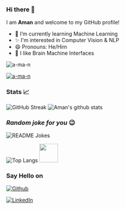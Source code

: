 
### Hi there 👋

I am **Aman** and welcome to my GitHub profile!
- 🌱 I’m currently learning Machine Learning 
- ✨ I'm interested in Computer Vision & NLP
- 😄 Pronouns: He/Him
- 🧠 I like Brain Machine Interfaces


<p align="left"> <img src="https://komarev.com/ghpvc/?username=a-ma-n&label=Profile%20views&color=0e75b6&style=flat" alt="a-ma-n" /> </p>

<p align="left"> <a href="https://github.com/ryo-ma/github-profile-trophy"><img src="https://github-profile-trophy.vercel.app/?username=a-ma-n" alt="a-ma-n" /></a> </p>

### Stats 📈

![GitHub Streak](http://github-readme-streak-stats.herokuapp.com?user=a-ma-n&theme=dark)
![Aman's github stats](https://github-readme-stats.vercel.app/api?username=a-ma-n&bg_color=151515&show_icons=true&icon_color=fa8b00&border_color=b9b8b8&title_color=fff&text_color=fff)

### _Random joke for you_ 😉

<img src="https://readme-jokes.vercel.app/api" alt="README Jokes" />

![Top Langs](https://github-readme-stats.vercel.app/api/top-langs/?username=VisheshBansal&layout=compact&theme=chartreuse-dark&icon_color=00ffff)
<img src="https://media.giphy.com/media/JRDDRW6ZluTuDhSZZJ/giphy.gif" width=50 />&emsp;

<!-- ### Languages

[![Python](https://img.shields.io/badge/-Python-000?&logo=python)](https://github.com/adamalston?tab=repositories&q=&type=&language=python)
[![C](https://img.shields.io/badge/-C-000?&logo=C)](https://github.com/adamalston?tab=repositories&q=&type=&language=c)
![C++](https://img.shields.io/badge/-C++-000?&logo=c%2b%2b&logoColor=00599C) 


<a href="https://opencv.org" title="OpenCV"><img src="icons/opencv.png" height="32px" /></a>
<a href="https://tensorflow.org" title="Tensorflow"><img src="icons/tensorflow.png" /></a>

### Technologies

![Git](https://img.shields.io/badge/-Git-000?&logo=git)
![MongoDB](https://img.shields.io/badge/-MongoDB-000?&logo=mongodb)

-->


### Say Hello on 

<a href="https://github.com/a-ma-n" target="_blank"><img alt="Github" src="https://img.shields.io/badge/GitHub-%2312100E.svg?&style=for-the-badge&logo=Github&logoColor=white" /></a>

<a href="www.linkedin.com/in/-aman" target="_blank"><img alt="LinkedIn" src="https://img.shields.io/badge/linkedin-%230077B5.svg?&style=for-the-badge&logo=linkedin&logoColor=white" /></a>



<!--
**a-ma-n/a-ma-n** is a ✨ _special_ ✨ repository because its `README.md` (this file) appears on your GitHub profile.

Here are some ideas to get you started:

- 🔭 I’m currently working on ...
- 🌱 I’m currently learning ...
- 👯 I’m looking to collaborate on ...
- 🤔 I’m looking for help with ...
- 💬 Ask me about ...
- 📫 How to reach me: ...
- 😄 Pronouns: ...
- ⚡ Fun fact: ...
-->

